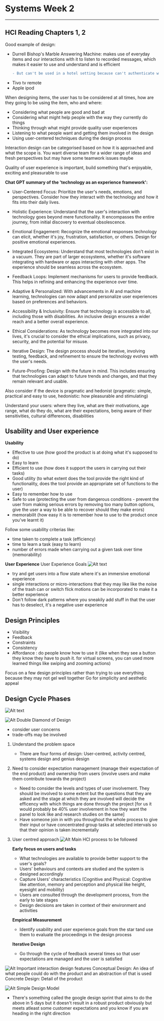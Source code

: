 # Systems Week 2
---
## HCI Reading Chapters 1, 2

Good example of design:
* Durrell Bishop's Marble Answering Machine: makes use of everyday items and our interactions with it to listen to recorded messages, which makes it easier to use and understand and is efficient 
    ```diff
    - But can't be used in a hotel setting because can't authenticate who the user is and the marbles could be nicked
    ```
* Tivo tv remote
* Apple ipod

When designing items, the user has to be considered at all times, how are they going to be using the item, who and where:
* Considering what people are good and bad at
* Considering what might help people with the way they currently do things
* Thinking through what might provide quality user experiences
* Listening to what people want and getting them involved in the design
* Using user-centered techniques during the design process

Interaction design can be categorised based on how it is approached and what the scope is.
You want diverse team for a wider range of ideas and fresh perspectives but may have some teamwork issues maybe

Quality of user experience is important, build something that's enjoyable, exciting and pleasurable to use

**Chat GPT summary of the 'technology as an experience framework':**
* User-Centered Focus: Prioritize the user's needs, emotions, and perspectives. Consider how they interact with the technology and how it fits into their daily lives.

* Holistic Experience: Understand that the user's interaction with technology goes beyond mere functionality. It encompasses the entire journey, from initial discovery to eventual obsolescence.

* Emotional Engagement: Recognize the emotional responses technology can elicit, whether it's joy, frustration, satisfaction, or others. Design for positive emotional experiences.

* Integrated Ecosystems: Understand that most technologies don't exist in a vacuum. They are part of larger ecosystems, whether it's software integrating with hardware or apps interacting with other apps. The experience should be seamless across the ecosystem.

* Feedback Loops: Implement mechanisms for users to provide feedback. This helps in refining and enhancing the experience over time.

* Adaptive & Personalized: With advancements in AI and machine learning, technologies can now adapt and personalize user experiences based on preferences and behaviors.

* Accessibility & Inclusivity: Ensure that technology is accessible to all, including those with disabilities. An inclusive design ensures a wider reach and a better overall experience.

* Ethical Considerations: As technology becomes more integrated into our lives, it's crucial to consider the ethical implications, such as privacy, security, and the potential for misuse.

* Iterative Design: The design process should be iterative, involving testing, feedback, and refinement to ensure the technology evolves with the user's needs.

* Future-Proofing: Design with the future in mind. This includes ensuring that technologies can adapt to future trends and changes, and that they remain relevant and usable.

Also consider if the device is pragmatic and hedonist (pragmatic: simple, practical and easy to use, hedonistic: how pleasurable and stimulating)

Understand your users: where they live, what are their motivations, age range, what do they do, what are their expectations, being aware of their sensitivities, cultural differences, disabilities

## Usability and User experience 

**Usability**
- Effective to use (how good the product is at doing what it's supposed to do)
- Easy to learn
- Efficient to use (how does it support the users in carrying out their tasks)
- Good utility (to what extent does the tool provide the right kind of functionality, does the tool provide an appropriate set of functions to the user)
- Easy to remember how to use
- Safe to use (protecting the user from dangerous conditions - prevent the user from making serious errors by removing too many button options, give the user a way to be able to recover should they make erors)
- memorabilit (how easy it is to remember how to use to the product once you've learnt it)

Follow some usability criterias like:
- time taken to complete a task (efficiency)
- time to learn a task (easy to learn)
- number of errors made when carrying out a given task over time (memorability)

**User Experience**
User Experience Goals
![Alt text](image.png)

- try and get users into a flow state where it's an immersive emotional experience
- single interactions or micro-interactions that they may like like the noise of the trash can or switch flick motions can be incorporated to make it a better experience
- Don't follow dark patterns where you sneakily add stuff in that the user has to deselect, it's a negative user experience
  

## Design Principles

- Visibility
- Feedback
- Constraints
- Consistency
- Affordance : do people know how to use it (like when they see a button they know they have to push it. for virtual screens, you can used more learned things like swiping and zooming actions)
  
Focus on a few design principles rather than trying to use everything because they may not gel well together
Go for simplicity and aesthetic appeal

## Design Cycle Phases
![Alt text](image-1.png)

![Alt Double Diamond of Design](image-2.png)

- consider user concerns
- trade-offs may be involved

1. Understand the problem space 

   - There are four forms of design: User-centred, activity centred, systems design and genius design
  
2. Need to consider expectation management (manage their expectation of the end product) and ownership from users (involve users and make them contribute towards the project)
   - Need to consider the levels and types of user involvement. They should be involved to some extent but the questions that they are asked and the stage at which they are involved will decide the efficency with which things are done through the project [for us it would probably be 40% user involvement in how they want the panel to look like and research studies on the same]
   - Have someone join in with you throughout the whole process to give their input or have concentrated group tasks at selected intervals so that their opinion is taken incrementally
  
3. User centred approach
   ![Alt Main HCI process to be followed](image-3.png)

   **Early focus on users and tasks**
   - What technologies are available to provide better support to the user's goals?
   - Users' behaviours and contexts are studied and the system is designed accordingly
   - Capture Users' characteristics (Cognitive and Physical: Cognitive like attention, memory and perception and physical like height, eyesight and mobility)
   - Users are consulted through the development process, from the early to late stages
   - Design decisions are taken in context of their environment and activities

    **Empirical Measurement**
    - Identify usability and user experience goals from the star tand use them to evaluate the proceedings in the design process

    **Iterative Design**
    - Go through the cycle of feedback several times so that user expectations are managed and the user is satisfied
  
![Alt Important interaction design features](image-4.png)
Conceptual Design: An idea of what people could do with the product and an abstraction of that is used
Concrete Design: Detail of the product

![Alt Simple Design Model](image-5.png)
- There's something called the google design sprint that aims to do the above in 5 days but it doesn't result in a robust product obviously but meets atleast some customer expectations and you know if you are heading in the right direction
